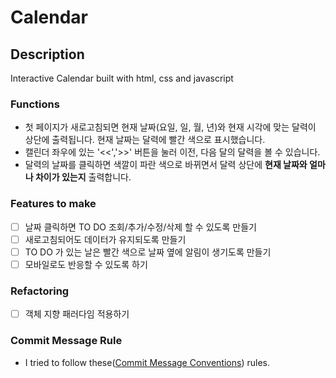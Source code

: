 # **Calendar**

## Description

Interactive Calendar built with html, css and javascript

### Functions

- 첫 페이지가 새로고침되면 현재 날짜(요일, 일, 월, 년)와 현재 시각에 맞는 달력이 상단에 출력됩니다. 현재 날짜는 달력에 빨간 색으로 표시했습니다.
- 캘린더 좌우에 있는 '<<','>>' 버튼을 눌러 이전, 다음 달의 달력을 볼 수 있습니다.
- 달력의 날짜를 클릭하면 색깔이 파란 색으로 바뀌면서 달력 상단에 **현재 날짜와 얼마나 차이가 있는지** 출력합니다.

### Features to make

- [ ]  날짜 클릭하면 TO DO 조회/추가/수정/삭제 할 수 있도록 만들기
- [ ]  새로고침되어도 데이터가 유지되도록 만들기
- [ ]  TO DO 가 있는 날은 빨간 색으로 날짜 옆에 알림이 생기도록 만들기
- [ ]  모바일로도 반응할 수 있도록 하기

### Refactoring

- [ ]  객체 지향 패러다임 적용하기


### Commit Message Rule

- I tried to follow these([Commit Message Conventions](https://gist.github.com/stephenparish/9941e89d80e2bc58a153#commit-message-conventions)) rules.